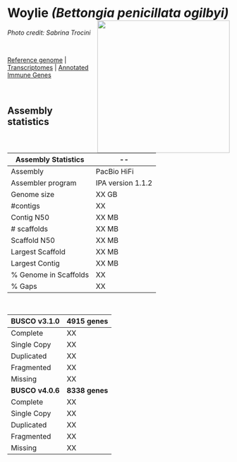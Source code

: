 # **Woylie** *(Bettongia penicillata ogilbyi)* <img src = "https://github.com/awgg-lab/australasiangenomes/blob/main/images/Bettongia_pencillata.jpg" width = 300 align = "right">
*Photo credit: Sabrina Trocini*

<br>

[Reference genome]() | [Transcriptomes]() |  [Annotated Immune Genes]()

<br>

## Assembly statistics

| Assembly Statistics | -- |
| --- | --- |
| Assembly    | PacBio HiFi |
| Assembler program |  IPA version 1.1.2 |
| Genome size | XX GB |
| #contigs | XX |
| Contig N50 | XX MB |
| # scaffolds | XX MB |
| Scaffold N50 | XX MB |
| Largest Scaffold | XX MB |
| Largest Contig | XX MB |
| % Genome in Scaffolds | XX |
| % Gaps | XX |

<br>

| **BUSCO v3.1.0** | **4915 genes** |
| --- | --- |
| Complete    | XX |
| Single Copy |  XX |
| Duplicated | XX |
| Fragmented | XX |
| Missing | XX  |
| **BUSCO v4.0.6** | **8338 genes** |
| Complete    | XX |
| Single Copy |  XX |
| Duplicated | XX |
| Fragmented | XX |
| Missing | XX  |
